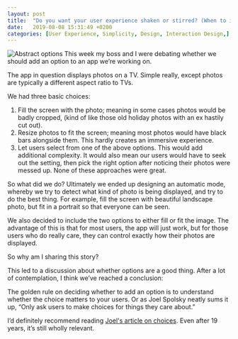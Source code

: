```yaml
---
layout: post
title:  "Do you want your user experience shaken or stirred? (When to include options in your software)"
date:   2019-08-08 15:31:49 +0200
categories: [User Experience, Simplicity, Design, Interaction Design,]
---
```

![Abstract options](blog/assets/options-illustration.png)
This week my boss and I were debating whether we should add an option to an app we’re working on.

The app in question displays photos on a TV. Simple really, except photos are typically a different aspect ratio to TVs.

We had three basic choices:

1. Fill the screen with the photo; meaning in some cases photos would be badly cropped, (kind of like those old holiday photos with an ex hastily cut out).
2. Resize photos to fit the screen; meaning most photos would have black bars alongside them. This hardly creates an immersive experience.
3. Let users select from one of the above options. This would add additional complexity.  It would also mean our users would have to seek out the setting, then pick the right option after noticing their photos were messed up.
None of these approaches were great.

So what did we do? Ultimately we ended up designing an automatic mode, whereby we try to detect what kind of photo is being displayed, and try to do the best thing. For example, fill the screen with beautiful landscape photo, but fit in a portrait so that everyone can be seen.

We also decided to include the two options to either fill or fit the image. The advantage of this is that for most users, the app will just work, but for those users who do really care, they can control exactly how their photos are displayed.

So why am I sharing this story?

This led to a discussion about whether options are a good thing. After a lot of contemplation, I think we’ve reached a conclusion:

The golden rule on deciding whether to add an option is to understand whether the choice matters to your users. Or as Joel Spolsky neatly sums it up, “Only ask users to make choices for things they care about.”

I’d definitely recommend reading [Joel's article on choices][joel-blog]. Even after 19 years, it’s still wholly relevant.

[joel-blog]: https://www.joelonsoftware.com/2000/04/12/choices/

